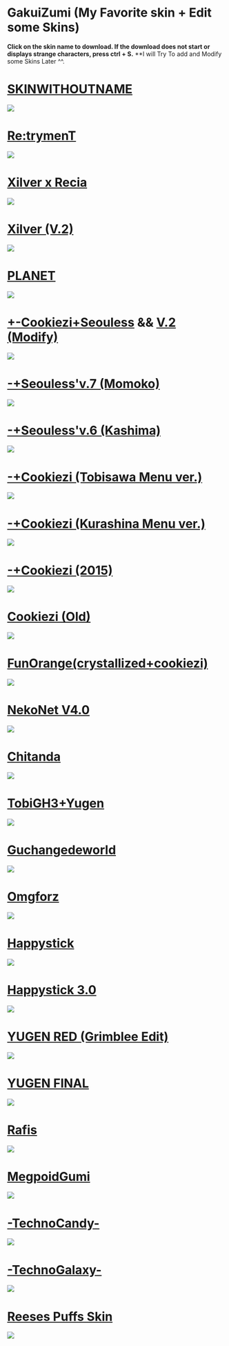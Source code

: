 # GakuiZumi (My Favorite skin + Edit some Skins)

**Click on the skin name to download. If the download does not start or displays strange characters, press ctrl + S.**
**I will Try To add and Modify some Skins Later ^^.


# [SKINWITHOUTNAME](http://puu.sh/rFd0v/ec1ed16d14.osk)
![](https://puu.sh/tngA3/ffdde45bee.png)

# [Re:trymenT](https://puu.sh/sRt7W/042320ad06.osk)
![](https://puu.sh/tnh2f/1c917d4692.png)

# [Xilver x Recia](https://puu.sh/ueka8/48b5948c34.osk)
![](https://puu.sh/uek85/515500cef4.png)

# [Xilver (V.2)](https://puu.sh/uekbg/a2a39a1406.osk)
![](https://puu.sh/uek9y/c21d755929.png)

# [PLANET](https://puu.sh/sYhtC/658f5dc05a.osk)
![](https://puu.sh/togAW/7aaf15a63a.png)

# [+-Cookiezi+Seouless](https://puu.sh/sKshq/eb2619b493.osk) && [V.2 (Modify)](https://puu.sh/tndcN/9648dd4c10.osk)
![](https://puu.sh/sKnsn/79c3a61bb7.png)

# [-+Seouless'v.7 (Momoko)](https://puu.sh/sKskX/5de105dcf3.osk)
![](https://puu.sh/sIk2C/56d594ec16.jpg)

# [-+Seouless'v.6 (Kashima)](https://puu.sh/sIjtW/78c817e5d7.osk)
![](https://puu.sh/sIjt4/dba0dd5617.jpg)

# [-+Cookiezi (Tobisawa Menu ver.)](https://puu.sh/sKEVN/97801ff91f.osk)
![](https://puu.sh/sKsWL/cb48362d89.png)

# [-+Cookiezi (Kurashina Menu ver.)](https://puu.sh/sKEVR/22c15a70ca.osk)
![](https://puu.sh/sKtT7/6de5f17a79.png)

# [-+Cookiezi (2015)](https://puu.sh/sIfY6/011cd7168e.osk)
![](https://puu.sh/sIg63/5e6571db5f.jpg)

# [Cookiezi (Old)](https://puu.sh/sIjJY/f8e128cc47.osk)
![](https://puu.sh/sIjJW/93aeb0b72d.jpg)

# [FunOrange(crystallized+cookiezi)](https://puu.sh/sJlJo/c939ec0915.osk)
![](https://puu.sh/sJlFj/3752e21733.png)

# [NekoNet V4.0](http://puu.sh/nigW2/1b16b59f86.osk)
![](https://puu.sh/tngsc/fdaa5796cf.png)

# [Chitanda](https://puu.sh/sKp9x/d26f1ec07e.osk)
![](https://puu.sh/sKp43/8a077e62a2.png)


# [TobiGH3+Yugen](https://puu.sh/sKpiO/2dbb52faee.osk)
![](https://puu.sh/sKpii/c5e0a339ed.png)

# [Guchangedeworld](https://puu.sh/sIjCd/cb81ab8134.osk)
![](https://puu.sh/sIjAC/f471cecd15.jpg)

# [Omgforz](https://puu.sh/sKnZU/d0b7219be4.osk)
![](https://puu.sh/sKo1P/2ef121ce9b.png)

# [Happystick](https://puu.sh/sJmqc/8d52420572.osk)
![](https://puu.sh/sJmqf/c05036630d.png)

# [Happystick 3.0](https://puu.sh/sKnBS/c7d159fdf6.osk)
![](https://puu.sh/sKnBD/56b20062fa.png)


# [YUGEN RED (Grimblee Edit)](https://puu.sh/sKoq3/4219c34e94.osk)
![](https://puu.sh/sKopl/6e202dac21.png)

# [YUGEN FINAL](https://puu.sh/sJm79/2d5ee025df.osk)
![](https://puu.sh/sJm6A/401590c058.png)

# [Rafis](https://puu.sh/sJmDP/479197b754.osk)
![](https://puu.sh/sJmDo/ca6109f34f.png)

# [MegpoidGumi](https://puu.sh/sJmTc/7899fe748f.osk)
![](https://puu.sh/sJmSF/479c7434af.png)

# [-TechnoCandy-](https://puu.sh/sKocl/5a5b8e56c1.osk)
![](https://puu.sh/sKob4/e6d42805da.png)

# [-TechnoGalaxy-](https://puu.sh/sIjSL/1c456d8d51.osk)
![](https://puu.sh/sIjQH/4b54e34acf.jpg)

# [Reeses Puffs Skin](https://puu.sh/sIi9y/f1fd9d7881.osk)
![](https://puu.sh/sIib0/7792a59443.jpg)


